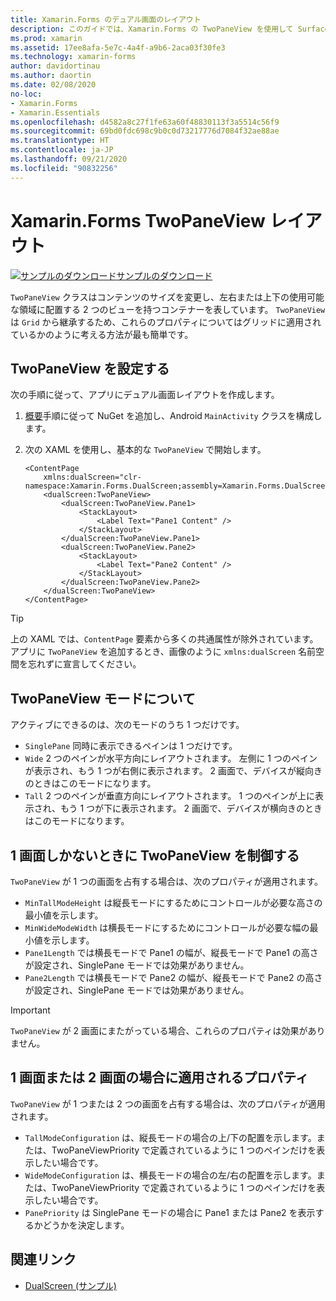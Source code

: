 ```yaml
---
title: Xamarin.Forms のデュアル画面のレイアウト
description: このガイドでは、Xamarin.Forms の TwoPaneView を使用して Surface Duo や Surface Neo などのデュアル画面デバイスのアプリ エクスペリエンスを最適化する方法について説明します。
ms.prod: xamarin
ms.assetid: 17ee8afa-5e7c-4a4f-a9b6-2aca03f30fe3
ms.technology: xamarin-forms
author: davidortinau
ms.author: daortin
ms.date: 02/08/2020
no-loc:
- Xamarin.Forms
- Xamarin.Essentials
ms.openlocfilehash: d4582a8c27f1fe63a60f48830113f3a5514c56f9
ms.sourcegitcommit: 69bd0fdc698c9b0c0d73217776d7084f32ae88ae
ms.translationtype: HT
ms.contentlocale: ja-JP
ms.lasthandoff: 09/21/2020
ms.locfileid: "90832256"
---
```

# <a name="no-locxamarinforms-twopaneview-layout"></a>Xamarin.Forms TwoPaneView レイアウト

[![サンプルのダウンロード](~/media/shared/download.png)サンプルのダウンロード](https://docs.microsoft.com/samples/xamarin/xamarin-forms-samples/userinterface-dualscreendemos/)

`TwoPaneView` クラスはコンテンツのサイズを変更し、左右または上下の使用可能な領域に配置する 2 つのビューを持つコンテナーを表しています。 `TwoPaneView` は `Grid` から継承するため、これらのプロパティについてはグリッドに適用されているかのように考える方法が最も簡単です。

## <a name="set-up-twopaneview"></a>TwoPaneView を設定する

次の手順に従って、アプリにデュアル画面レイアウトを作成します。

1. [概要](index.md)手順に従って NuGet を追加し、Android `MainActivity` クラスを構成します。
1. 次の XAML を使用し、基本的な `TwoPaneView` で開始します。

    ```xaml
    <ContentPage
        xmlns:dualScreen="clr-namespace:Xamarin.Forms.DualScreen;assembly=Xamarin.Forms.DualScreen">
        <dualScreen:TwoPaneView>
            <dualScreen:TwoPaneView.Pane1>
                <StackLayout>
                    <Label Text="Pane1 Content" />
                </StackLayout>
            </dualScreen:TwoPaneView.Pane1>
            <dualScreen:TwoPaneView.Pane2>
                <StackLayout>
                    <Label Text="Pane2 Content" />
                </StackLayout>
            </dualScreen:TwoPaneView.Pane2>
        </dualScreen:TwoPaneView>
    </ContentPage>
    ```

> [!TIP]
> 上の XAML では、`ContentPage` 要素から多くの共通属性が除外されています。 アプリに `TwoPaneView` を追加するとき、画像のように `xmlns:dualScreen` 名前空間を忘れずに宣言してください。

## <a name="understand-twopaneview-modes"></a>TwoPaneView モードについて

アクティブにできるのは、次のモードのうち 1 つだけです。

- `SinglePane` 同時に表示できるペインは 1 つだけです。
- `Wide` 2 つのペインが水平方向にレイアウトされます。 左側に 1 つのペインが表示され、もう 1 つが右側に表示されます。 2 画面で、デバイスが縦向きのときはこのモードになります。
- `Tall` 2 つのペインが垂直方向にレイアウトされます。 1 つのペインが上に表示され、もう 1 つが下に表示されます。 2 画面で、デバイスが横向きのときはこのモードになります。

## <a name="control-twopaneview-when-its-only-on-one-screen"></a>1 画面しかないときに TwoPaneView を制御する

`TwoPaneView` が 1 つの画面を占有する場合は、次のプロパティが適用されます。

- `MinTallModeHeight` は縦長モードにするためにコントロールが必要な高さの最小値を示します。
- `MinWideModeWidth` は横長モードにするためにコントロールが必要な幅の最小値を示します。
- `Pane1Length` では横長モードで Pane1 の幅が、縦長モードで Pane1 の高さが設定され、SinglePane モードでは効果がありません。
- `Pane2Length` では横長モードで Pane2 の幅が、縦長モードで Pane2 の高さが設定され、SinglePane モードでは効果がありません。

> [!IMPORTANT]
> `TwoPaneView` が 2 画面にまたがっている場合、これらのプロパティは効果がありません。

## <a name="properties-that-apply-when-on-one-screen-or-two"></a>1 画面または 2 画面の場合に適用されるプロパティ

`TwoPaneView` が 1 つまたは 2 つの画面を占有する場合は、次のプロパティが適用されます。

- `TallModeConfiguration` は、縦長モードの場合の上/下の配置を示します。または、TwoPaneViewPriority で定義されているように 1 つのペインだけを表示したい場合です。
- `WideModeConfiguration` は、横長モードの場合の左/右の配置を示します。または、TwoPaneViewPriority で定義されているように 1 つのペインだけを表示したい場合です。
- `PanePriority` は SinglePane モードの場合に Pane1 または Pane2 を表示するかどうかを決定します。

## <a name="related-links"></a>関連リンク

- [DualScreen (サンプル)](https://docs.microsoft.com/samples/xamarin/xamarin-forms-samples/userinterface-dualscreendemos/)
